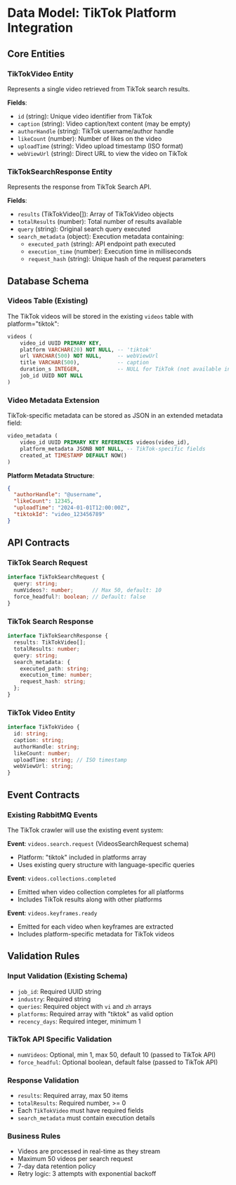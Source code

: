 # Data Model: TikTok Platform Integration

## Core Entities

### TikTokVideo Entity
Represents a single video retrieved from TikTok search results.

**Fields**:
- `id` (string): Unique video identifier from TikTok
- `caption` (string): Video caption/text content (may be empty)
- `authorHandle` (string): TikTok username/author handle
- `likeCount` (number): Number of likes on the video
- `uploadTime` (string): Video upload timestamp (ISO format)
- `webViewUrl` (string): Direct URL to view the video on TikTok

### TikTokSearchResponse Entity
Represents the response from TikTok Search API.

**Fields**:
- `results` (TikTokVideo[]): Array of TikTokVideo objects
- `totalResults` (number): Total number of results available
- `query` (string): Original search query executed
- `search_metadata` (object): Execution metadata containing:
  - `executed_path` (string): API endpoint path executed
  - `execution_time` (number): Execution time in milliseconds
  - `request_hash` (string): Unique hash of the request parameters

## Database Schema

### Videos Table (Existing)
The TikTok videos will be stored in the existing `videos` table with platform="tiktok":

```sql
videos (
    video_id UUID PRIMARY KEY,
    platform VARCHAR(20) NOT NULL, -- 'tiktok'
    url VARCHAR(500) NOT NULL,     -- webViewUrl
    title VARCHAR(500),            -- caption
    duration_s INTEGER,            -- NULL for TikTok (not available in search)
    job_id UUID NOT NULL
)
```

### Video Metadata Extension
TikTok-specific metadata can be stored as JSON in an extended metadata field:

```sql
video_metadata (
    video_id UUID PRIMARY KEY REFERENCES videos(video_id),
    platform_metadata JSONB NOT NULL, -- TikTok-specific fields
    created_at TIMESTAMP DEFAULT NOW()
)
```

**Platform Metadata Structure**:
```json
{
  "authorHandle": "@username",
  "likeCount": 12345,
  "uploadTime": "2024-01-01T12:00:00Z",
  "tiktokId": "video_123456789"
}
```

## API Contracts

### TikTok Search Request
```typescript
interface TikTokSearchRequest {
  query: string;
  numVideos?: number;      // Max 50, default: 10
  force_headful?: boolean; // Default: false
}
```

### TikTok Search Response
```typescript
interface TikTokSearchResponse {
  results: TikTokVideo[];
  totalResults: number;
  query: string;
  search_metadata: {
    executed_path: string;
    execution_time: number;
    request_hash: string;
  };
}
```

### TikTok Video Entity
```typescript
interface TikTokVideo {
  id: string;
  caption: string;
  authorHandle: string;
  likeCount: number;
  uploadTime: string; // ISO timestamp
  webViewUrl: string;
}
```

## Event Contracts

### Existing RabbitMQ Events
The TikTok crawler will use the existing event system:

**Event**: `videos.search.request` (VideosSearchRequest schema)
- Platform: "tiktok" included in platforms array
- Uses existing query structure with language-specific queries

**Event**: `videos.collections.completed`
- Emitted when video collection completes for all platforms
- Includes TikTok results along with other platforms

**Event**: `videos.keyframes.ready`
- Emitted for each video when keyframes are extracted
- Includes platform-specific metadata for TikTok videos

## Validation Rules

### Input Validation (Existing Schema)
- `job_id`: Required UUID string
- `industry`: Required string
- `queries`: Required object with `vi` and `zh` arrays
- `platforms`: Required array with "tiktok" as valid option
- `recency_days`: Required integer, minimum 1

### TikTok API Specific Validation
- `numVideos`: Optional, min 1, max 50, default 10 (passed to TikTok API)
- `force_headful`: Optional boolean, default false (passed to TikTok API)

### Response Validation
- `results`: Required array, max 50 items
- `totalResults`: Required number, >= 0
- Each `TikTokVideo` must have required fields
- `search_metadata` must contain execution details

### Business Rules
- Videos are processed in real-time as they stream
- Maximum 50 videos per search request
- 7-day data retention policy
- Retry logic: 3 attempts with exponential backoff